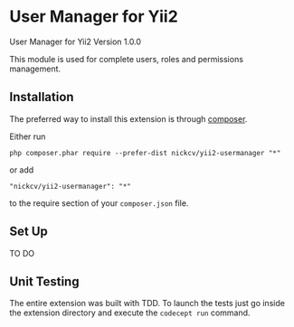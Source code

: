 User Manager for Yii2
======================
User Manager for Yii2
Version 1.0.0

This module is used for complete users, roles and permissions management.


Installation
------------

The preferred way to install this extension is through [composer](http://getcomposer.org/download/).

Either run

```
php composer.phar require --prefer-dist nickcv/yii2-usermanager "*"
```

or add

```
"nickcv/yii2-usermanager": "*"
```

to the require section of your `composer.json` file.


Set Up
------

TO DO

Unit Testing
------------

The entire extension was built with TDD.
To launch the tests just go inside the extension directory and execute the ```codecept run``` command.